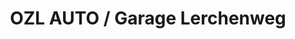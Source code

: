 ---
title: "OZL AUTO / Garage Lerchenweg"
url: /oberentfelden/ozl-auto-garage-lerchenweg/
shop: Autowerkstatt
---